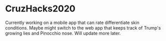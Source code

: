# CruzHacks2020

Currently working on a mobile app that can rate differentiate skin conditions. Maybe might switch to the web app that keeps track of Trump's growing lies and Pinocchio nose. Will update more later.
